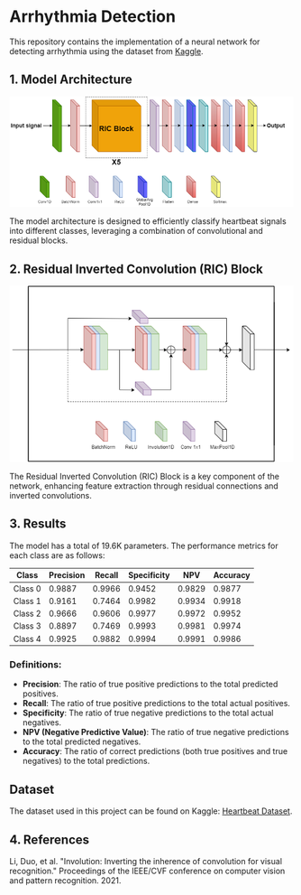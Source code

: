 # Arrhythmia Detection

This repository contains the implementation of a neural network for detecting arrhythmia using the dataset from [Kaggle](https://www.kaggle.com/datasets/shayanfazeli/heartbeat).

## 1. Model Architecture

![Model Architecture](https://github.com/umang4002/Arrythmiya/blob/main/network_new%20(1).png)

The model architecture is designed to efficiently classify heartbeat signals into different classes, leveraging a combination of convolutional and residual blocks.

## 2. Residual Inverted Convolution (RIC) Block

![RIC Block](https://github.com/umang4002/Arrythmiya/blob/main/RIC_best%20(1).png)

The Residual Inverted Convolution (RIC) Block is a key component of the network, enhancing feature extraction through residual connections and inverted convolutions.

## 3. Results

The model has a total of 19.6K parameters. The performance metrics for each class are as follows:

| Class   | Precision | Recall | Specificity | NPV   | Accuracy |
|---------|-----------|--------|-------------|-------|----------|
| Class 0 | 0.9887    | 0.9966 | 0.9452      | 0.9829| 0.9877   |
| Class 1 | 0.9161    | 0.7464 | 0.9982      | 0.9934| 0.9918   |
| Class 2 | 0.9666    | 0.9606 | 0.9977      | 0.9972| 0.9952   |
| Class 3 | 0.8897    | 0.7469 | 0.9993      | 0.9981| 0.9974   |
| Class 4 | 0.9925    | 0.9882 | 0.9994      | 0.9991| 0.9986   |

### Definitions:
- **Precision**: The ratio of true positive predictions to the total predicted positives.
- **Recall**: The ratio of true positive predictions to the total actual positives.
- **Specificity**: The ratio of true negative predictions to the total actual negatives.
- **NPV (Negative Predictive Value)**: The ratio of true negative predictions to the total predicted negatives.
- **Accuracy**: The ratio of correct predictions (both true positives and true negatives) to the total predictions.

## Dataset

The dataset used in this project can be found on Kaggle: [Heartbeat Dataset](https://www.kaggle.com/datasets/shayanfazeli/heartbeat).


## 4. References

Li, Duo, et al. "Involution: Inverting the inherence of convolution for visual recognition." Proceedings of the IEEE/CVF conference on computer vision and pattern recognition. 2021.
